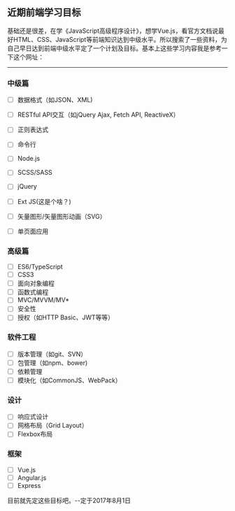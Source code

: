 ## 近期前端学习目标

基础还是很差，在学《JavaScript高级程序设计》，想学Vue.js，看官方文档说最好HTML、CSS、JavaScript等前端知识达到中级水平。所以搜索了一些资料，为自己早日达到前端中级水平定了一个计划及目标。基本上这些学习内容我是参考一下这个网址：

[前端技术栈]: https://github.com/phodal/skillwheel/

---

### 中级篇

- [ ] 数据格式（如JSON、XML)


- [ ] RESTful API交互（如jQuery Ajax, Fetch API, ReactiveX）


- [ ] 正则表达式


- [ ] 命令行


- [ ] Node.js


- [ ] SCSS/SASS
- [ ] jQuery
- [ ] Ext JS(这是个啥？)


- [ ] 矢量图形/矢量图形动画（SVG）


- [ ] 单页面应用

### 高级篇

- [ ] ES6/TypeScript
- [ ] CSS3
- [ ] 面向对象编程
- [ ] 函数式编程
- [ ] MVC/MVVM/MV*
- [ ] 安全性
- [ ] 授权（如HTTP Basic、JWT等等）

### 软件工程

- [ ] 版本管理（如git、SVN）
- [ ] 包管理（如npm、bower)
- [ ] 依赖管理
- [ ] 模块化（如CommonJS、WebPack）

### 设计

- [ ] 响应式设计
- [ ] 网格布局（Grid Layout）
- [ ] Flexbox布局

### 框架

- [ ] Vue.js
- [ ] Angular.js
- [ ] Express

目前就先定这些目标吧。--定于2017年8月1日




